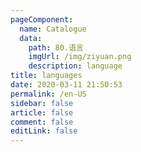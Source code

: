 ```yaml
---
pageComponent: 
  name: Catalogue
  data: 
    path: 80.语言
    imgUrl: /img/ziyuan.png
    description: language
title: languages
date: 2020-03-11 21:50:53
permalink: /en-US
sidebar: false
article: false
comment: false
editLink: false
---
```



